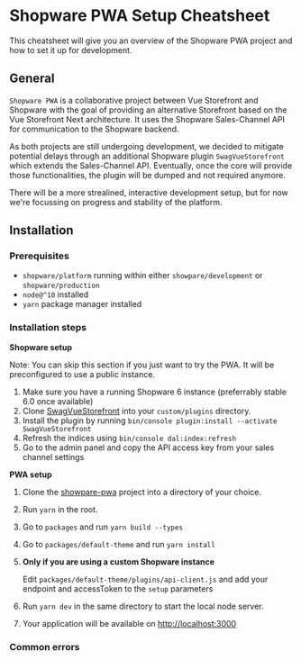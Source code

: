 # Shopware PWA Setup Cheatsheet

This cheatsheet will give you an overview of the Shopware PWA project and how to set it up for development.

## General

`Shopware PWA` is a collaborative project between Vue Storefront and Shopware with the goal of providing an alternative Storefront based on the Vue Storefront Next architecture. It uses the Shopware Sales-Channel API for communication to the Shopware backend.

As both projects are still undergoing development, we decided to mitigate potential delays through an additional Shopware plugin `SwagVueStorefront` which extends the Sales-Channel API. Eventually, once the core will provide those functionalities, the plugin will be dumped and not required anymore.

There will be a more strealined, interactive development setup, but for now we're focussing on progress and stability of the platform.

## Installation

### Prerequisites

 * `shopware/platform` running within either `showpare/development` or `shopware/production`
 * `node@^10` installed
 * `yarn` package manager installed

 
### Installation steps

**Shopware setup**

Note: You can skip this section if you just want to try the PWA. It will be preconfigured to use a public instance.

 1. Make sure you have a running Shopware 6 instance (preferrably stable 6.0 once available)
 2. Clone [SwagVueStorefront](https://github.com/elkmod/SwagVueStorefront) into your `custom/plugins` directory.
 3. Install the plugin by running `bin/console plugin:install --activate SwagVueStorefront`
 4. Refresh the indices using `bin/console dal:index:refresh`
 5. Go to the admin panel and copy the API access key from your sales channel settings

**PWA setup**

 1. Clone the [showpare-pwa](https://github.com/DivanteLtd/shopware-pwa) project into a directory of your choice.
 2. Run `yarn` in the root.
 3. Go to `packages` and run `yarn build --types`
 4. Go to `packages/default-theme` and run `yarn install`
 5. **Only if you are using a custom Shopware instance** 
 		
 	Edit `packages/default-theme/plugins/api-client.js` and add your endpoint and accessToken to the `setup` parameters
 		
 6. Run `yarn dev` in the same directory to start the local node server.
 7. Your application will be available on [http://localhost:3000](http://localhost:3000)

### Common errors
